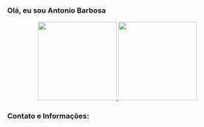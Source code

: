 ### Olá, eu sou Antonio Barbosa

<div align="center">
  <a href="https://github.com/acbarbosaneto">
  <img height="180em" src="https://github-readme-stats.vercel.app/api?username=acbarbosaneto&show_icons=true&theme=dark&include_all_commits=true&count_private=true">
  <img height="180em" src="https://github-readme-stats.vercel.app/api/top-langs/?username=acbarbosaneto&layout=compact&langs_count=7&theme=dark">
  </a>
</div>

### Contato e Informações:

<!--  <div> 
  <a href="https://instagram.com/" target="_blank"><img src="https://img.shields.io/badge/-Instagram-%23E4405F?style=for-the-badge&logo=instagram&logoColor=white" target="_blank"></a>
  <a href="https://www.linkedin.com/in/" target="_blank"><img src="https://img.shields.io/badge/-LinkedIn-%230077B5?style=for-the-badge&logo=linkedin&logoColor=white" target="_blank"></a> 
   <a href = "mailto:@gmail.com"><img src="https://img.shields.io/badge/-Gmail-%23333?style=for-the-badge&logo=gmail&logoColor=white" target="_blank"></a>
</div> -->
